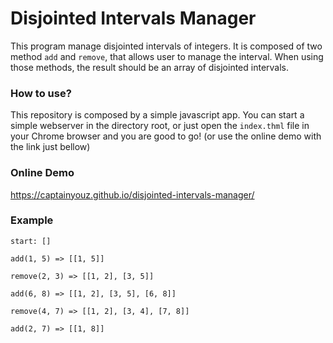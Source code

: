 # Disjointed Intervals Manager

This program manage disjointed intervals of integers.
It is composed of two method `add` and `remove`, that allows user to manage the interval. When using those methods, the result should be an array of disjointed intervals.

### How to use?
This repository is composed by a simple javascript app.
You can start a simple webserver in the directory root, or just open the `index.thml` file in your Chrome browser and you are good to go! (or use the online demo with the link just bellow)

### Online Demo
https://captainyouz.github.io/disjointed-intervals-manager/

### Example
```
start: []

add(1, 5) => [[1, 5]]

remove(2, 3) => [[1, 2], [3, 5]]

add(6, 8) => [[1, 2], [3, 5], [6, 8]]

remove(4, 7) => [[1, 2], [3, 4], [7, 8]]

add(2, 7) => [[1, 8]]
```
